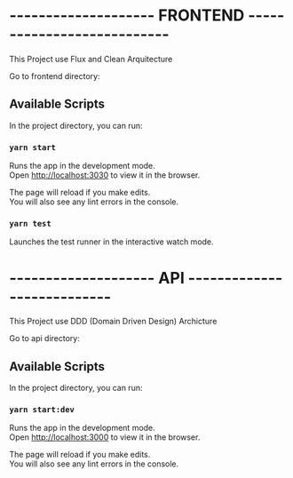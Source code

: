 # -------------------- FRONTEND ---------------------------

This Project use Flux and Clean Arquitecture 

Go to frontend directory:

## Available Scripts

In the project directory, you can run:

### `yarn start`

Runs the app in the development mode.\
Open [http://localhost:3030](http://localhost:3030) to view it in the browser.

The page will reload if you make edits.\
You will also see any lint errors in the console.

### `yarn test`

Launches the test runner in the interactive watch mode.


# -------------------- API ---------------------------

This Project use DDD (Domain Driven Design) Archicture 

Go to api directory:

## Available Scripts

In the project directory, you can run:

### `yarn start:dev`

Runs the app in the development mode.\
Open [http://localhost:3000](http://localhost:3000) to view it in the browser.

The page will reload if you make edits.\
You will also see any lint errors in the console.